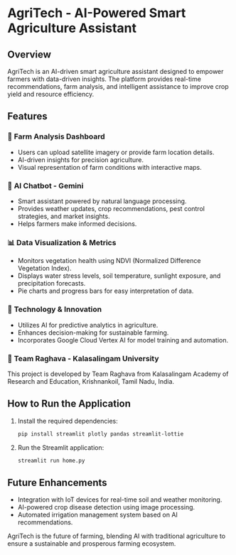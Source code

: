 # AgriTech - AI-Powered Smart Agriculture Assistant

## Overview
AgriTech is an AI-driven smart agriculture assistant designed to empower farmers with data-driven insights. The platform provides real-time recommendations, farm analysis, and intelligent assistance to improve crop yield and resource efficiency.

## Features
### 🌱 **Farm Analysis Dashboard**
- Users can upload satellite imagery or provide farm location details.
- AI-driven insights for precision agriculture.
- Visual representation of farm conditions with interactive maps.

### 🤖 **AI Chatbot - Gemini**
- Smart assistant powered by natural language processing.
- Provides weather updates, crop recommendations, pest control strategies, and market insights.
- Helps farmers make informed decisions.

### 📊 **Data Visualization & Metrics**
- Monitors vegetation health using NDVI (Normalized Difference Vegetation Index).
- Displays water stress levels, soil temperature, sunlight exposure, and precipitation forecasts.
- Pie charts and progress bars for easy interpretation of data.

### 🌾 **Technology & Innovation**
- Utilizes AI for predictive analytics in agriculture.
- Enhances decision-making for sustainable farming.
- Incorporates Google Cloud Vertex AI for model training and automation.

### 🚀 **Team Raghava - Kalasalingam University**
This project is developed by Team Raghava from Kalasalingam Academy of Research and Education, Krishnankoil, Tamil Nadu, India.

## How to Run the Application
1. Install the required dependencies:
   ```bash
   pip install streamlit plotly pandas streamlit-lottie
   ```
2. Run the Streamlit application:
   ```bash
   streamlit run home.py
   ```

## Future Enhancements
- Integration with IoT devices for real-time soil and weather monitoring.
- AI-powered crop disease detection using image processing.
- Automated irrigation management system based on AI recommendations.

AgriTech is the future of farming, blending AI with traditional agriculture to ensure a sustainable and prosperous farming ecosystem.
